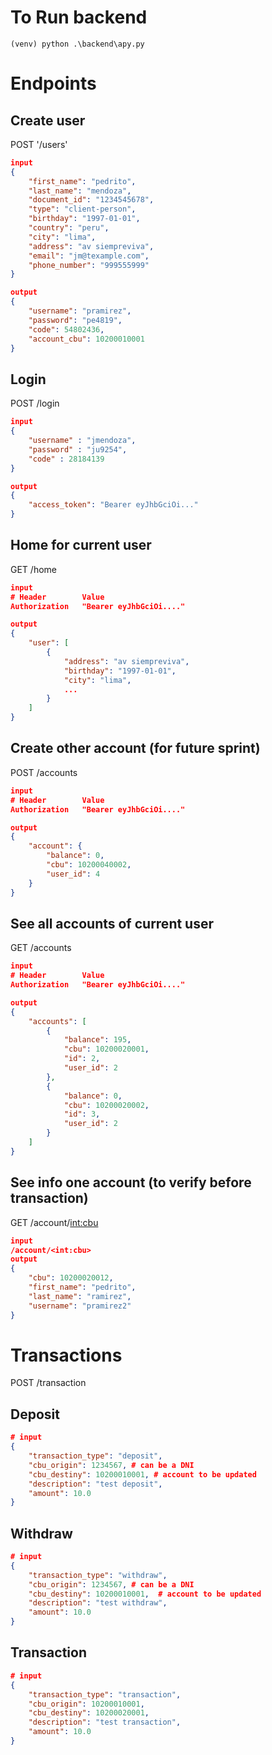 # To Run backend 
```
(venv) python .\backend\apy.py
```
# Endpoints
## Create user
POST '/users'

```json
input
{
	"first_name": "pedrito",
	"last_name": "mendoza",
	"document_id": "1234545678",
	"type": "client-person",
	"birthday": "1997-01-01",
	"country": "peru",
	"city": "lima",
	"address": "av siempreviva",
	"email": "jm@texample.com",
	"phone_number": "999555999"
}

output
{
	"username": "pramirez",
	"password": "pe4819",
	"code": 54802436,
	"account_cbu": 10200010001
}
```
## Login
POST /login
```json
input
{
	"username" : "jmendoza",
	"password" : "ju9254",
	"code" : 28184139
}

output
{
	"access_token": "Bearer eyJhbGciOi..."
}
```
## Home for current user
GET /home
```json
input
# Header        Value
Authorization   "Bearer eyJhbGciOi...."

output
{
	"user": [
		{
			"address": "av siempreviva",
			"birthday": "1997-01-01",
			"city": "lima",
			...
		}
	]
}
```
## Create other account (for future sprint)
POST /accounts
```json
input
# Header        Value
Authorization   "Bearer eyJhbGciOi...."

output
{
	"account": {
		"balance": 0,
		"cbu": 10200040002,
		"user_id": 4
	}
}
```
## See all accounts of current user
GET /accounts
```json
input
# Header        Value
Authorization   "Bearer eyJhbGciOi...."

output
{
	"accounts": [
		{
			"balance": 195,
			"cbu": 10200020001,
			"id": 2,
			"user_id": 2
		},
		{
			"balance": 0,
			"cbu": 10200020002,
			"id": 3,
			"user_id": 2
		}
	]
}
```
## See info one account (to verify before transaction)
GET /account/<int:cbu>
```json
input 
/account/<int:cbu>
output
{
	"cbu": 10200020012,
	"first_name": "pedrito",
	"last_name": "ramirez",
	"username": "pramirez2"
}
```
# Transactions
POST /transaction
## Deposit
```json
# input
{
	"transaction_type": "deposit",
	"cbu_origin": 1234567, # can be a DNI
	"cbu_destiny": 10200010001, # account to be updated
	"description": "test deposit",
	"amount": 10.0
}
```
## Withdraw
```json
# input
{
	"transaction_type": "withdraw",
	"cbu_origin": 1234567, # can be a DNI
	"cbu_destiny": 10200010001,  # account to be updated
	"description": "test withdraw",
	"amount": 10.0
}
```
## Transaction
```json
# input
{
	"transaction_type": "transaction",
	"cbu_origin": 10200010001,
	"cbu_destiny": 10200020001,
	"description": "test transaction",
	"amount": 10.0
}
```
